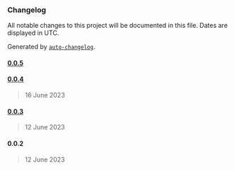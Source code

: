 ### Changelog

All notable changes to this project will be documented in this file. Dates are displayed in UTC.

Generated by [`auto-changelog`](https://github.com/CookPete/auto-changelog).

#### [0.0.5](https://github.com/tigawanna/shadcn-ui-fanedition/compare/0.0.4...0.0.5)

#### [0.0.4](https://github.com/tigawanna/shadcn-ui-fanedition/compare/0.0.3...0.0.4)

> 16 June 2023

#### [0.0.3](https://github.com/tigawanna/shadcn-ui-fanedition/compare/0.0.2...0.0.3)

> 12 June 2023

#### 0.0.2

> 12 June 2023
